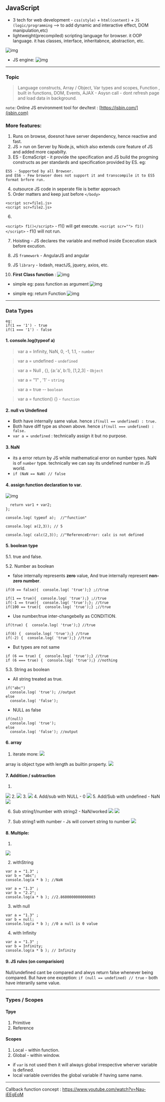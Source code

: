 ## JavaScript
- 3 tech for web development - `css(style)` + `html(content)` + `JS (logic/programming` --> to add dynamic and interactive effect, DOM manipulation,etc)
- lightweight(precompiled) scripting language for browser. it OOP language. it has classes, interface, inheritabnce, abstraction, etc.

![img](https://github.com/lekhrajdinkar/javaScript/blob/master/NOTES_JS/asset/jonas/basic/01.jpg)

- JS engine:
![img](https://github.com/lekhrajdinkar/javaScript/blob/master/NOTES_JS/asset/jonas/basic/12.jpg)

***

### Topic
> Language constructs, 
> Array / Object, 
> Var types and scopes, 
> Function , built in functions,
> DOM, 
> Events,
> AJAX - Asysn call - dont refresh page and load data in background.

`note`: Online JS environment tool for dev/test : [https://jsbin.com/](jsbin.com)

### More features:

1. Runs on browse, doesnot have server dependency, hence reactive and fast.
2. JS > run on Server by Node.js, which also extends core  feature of JS and added more capabilty.
3. ES - EcmaScript - it provide the specification and JS build the progming constructs as per standards and specification provided by ES.
eg: 
```
ES5 - Supported by all Browser.
and ES6 - Few browser does not support it and transcompile it to ES5 format brfore run.
```

4. outsource JS code in seperate file is better approach
5. Order matters and keep just before `</body>`
```
<script scr=file1.js>
<script scr=file2.js>
```
6. 
`<script> f1()</script>` - f1() will get execute.
`<script scr=""> f1()</script>` - f1() will not run.

7. Hoisting - JS declares the variable and method inside Excecution stack before excution.
8. JS `framework` - AngularJS and angular
9. JS `library` - lodash, reactJS, jquery, axios, etc.

10. **First Class function** :
![img](https://github.com/lekhrajdinkar/javaScript/blob/master/NOTES_JS/asset/jonas/basic/13.jpg)

- simple eg: pass function as argument
![img](https://github.com/lekhrajdinkar/javaScript/blob/master/NOTES_JS/asset/jonas/basic/13_1.jpg)

- simple eg: return Function
![img](https://github.com/lekhrajdinkar/javaScript/blob/master/NOTES_JS/asset/jonas/basic/13_2.jpg)
***

### Data Types

```
eg:
if(1 == '1') - true
if(1 === '1') - false
```
#### 1. console.log(typeof a)

> var a = Infinity, NaN, 0, -1, 1.1, - `number`

> var a = undefined -  `undefined`

> var a = Null , {}, {a:'a', b:1}, [1,2,3] - `Object`

> var a = "1" , '1' - `string`

> var a = true -- `boolean`

> var a = function() {} - `function`

#### 2. null vs Undefined
- Both have internally same value. hence   `if(null == undefined) : true.`
- Both have diff type as shown above. hence  `if(null === undefined) : false.`
- `var a = undefined` : technically assign it but no purpose.

#### 3. NaN
- its a error return by JS while mathematical error on number types. NaN is of `number` type. technically we can say its undefined number in JS world.
- `if (NaN == NaN) // false` 

#### 4. assign function declaration to var.
![img](https://github.com/lekhrajdinkar/javaScript/blob/master/NOTES_JS/asset/js1.PNG)

```var a = function calc(var1, var2){
  return var1 + var2;
};
 
console.log( typeof a);  //"function"

console.log( a(2,3)); // 5

console.log( calc(2,3)); //"ReferenceError: calc is not defined
````

#### 5. boolean type
5.1. true and false.

5.2. Number as boolean
- false internally represents **zero** value, And true internally represent **non-zero number**.
```
if(0 == false){  console.log( 'true');} ;//true

if(1 == true){  console.log( 'true');} ;//true
if(-1 == true){  console.log( 'true');}; //true
if(100 == true){  console.log( 'true');} ;//true
```

- Use number/true inter-changebelly as CONDITION.
```
if(true) {  console.log( 'true');} //true

if(6) {  console.log( 'true');} //true
if(-2) {  console.log( 'true');} //true
```

- But types are not same
```
if (6 == true) {  console.log( 'true');} //true
if (6 === true) {  console.log( 'true');} //nothing
```
5.3. String as boolean 
- All string treated as true.
```
if("abc")
  console.log( 'true'); //output
else
  console.log( 'false');
```
- NULL as false
```
if(null)
  console.log( 'true');
else
  console.log( 'false'); //output
```

#### 6. array
1. iterate more:
![](https://github.com/lekhrajdinkar/javaScript/blob/master/NOTES_JS/asset/js2.PNG)

array is object type with length as builtin property.
![](https://github.com/lekhrajdinkar/javaScript/blob/master/NOTES_JS/asset/js3.PNG)


#### 7. Addition / subtraction
1. 
![](https://github.com/lekhrajdinkar/javaScript/blob/master/NOTES_JS/asset/js4.PNG)
2. 
![](https://github.com/lekhrajdinkar/javaScript/blob/master/NOTES_JS/asset/js5.PNG)
3. 
![](https://github.com/lekhrajdinkar/javaScript/blob/master/NOTES_JS/asset/js6.PNG)
4. Add/sub with NULL - 0
![](https://github.com/lekhrajdinkar/javaScript/blob/master/NOTES_JS/asset/js7.PNG)
5. Add/Sub with undefined - NaN
![](https://github.com/lekhrajdinkar/javaScript/blob/master/NOTES_JS/asset/js8.PNG)

6. Sub string1/number with string2 - NaN/worked
![](https://github.com/lekhrajdinkar/javaScript/blob/master/NOTES_JS/asset/js9.PNG)
![](https://github.com/lekhrajdinkar/javaScript/blob/master/NOTES_JS/asset/js11.PNG)

7. Sub string1 with number - Js will convert string to number
![](https://github.com/lekhrajdinkar/javaScript/blob/master/NOTES_JS/asset/js10.PNG)

#### 8. Multiple:
1. 
![](https://github.com/lekhrajdinkar/javaScript/blob/master/NOTES_JS/asset/js12.PNG)

2. withString
```
var a = "1.3" ;  
var b = "abc";
console.log(a * b ); //NaN

var a = "1.3" ;  
var b = "2.2";
console.log(a * b ); //2.8600000000000003
```

3. with null
```
var a = "1.3" ;  
var b = null; 
console.log(a * b ); //0 a null is 0 value
```

4. with Infinity
```
var a = "1.3" ;  
var b = Infinity; 
console.log(a * b ); // Infinity
```

#### 9. JS rules (on comparision)
Null/undefined cant be compared and alwys return false whenever being compared. But have one exception:
`if (null == undefined) // true` - both have interanlly same value.

***

### Types / Scopes
#### Tpye 
1. Primitive
2. Reference

#### Scopes
1. Local - within function. 
2. Global - within window.

- if `var` is not used then it will always global irrespective wherver variable is defined.
- local variable overrides the global variable if having same name.

***
Callback function concept : https://www.youtube.com/watch?v=Nau-iEEgEoM




















